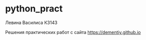 # python_pract
Левина Василиса К3143  

Решения практических работ с сайта https://dementiy.github.io
